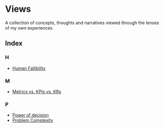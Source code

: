 # Views

A collection of concepts, thoughts and narratives viewed through the lenses of my own experiences.

## Index

### H

- [Human Fallibility](/views/human-fallibility.md)

### M

- [Metrics vs. KPIs vs. KRs](/views/metric-kpi-kr.md)

### P

- [Power of decision](/views/power-of-decision.md)
- [Problem Complexity](/views/problem-complexity.md)
